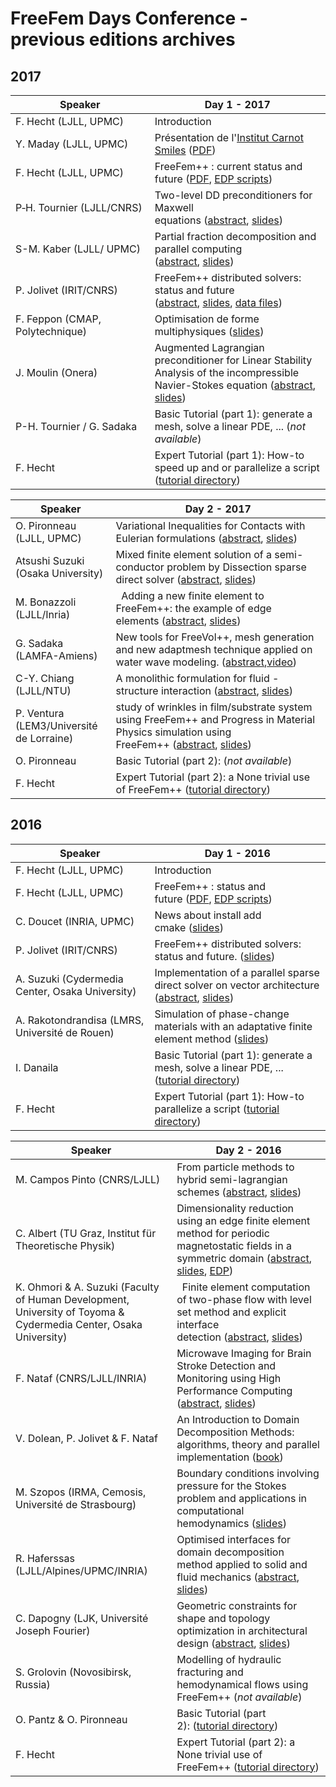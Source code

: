 # FreeFem Days Conference - previous editions archives

## 2017

|	Speaker	|	Day 1 - 2017	|
|	 ------------- 	|	 ------------- 	|
|	F. Hecht (LJLL, UPMC)	|	Introduction |
|	Y. Maday (LJLL, UPMC) 	|	Présentation de l'[Institut Carnot Smiles](http://www.carnot-smiles.fr/) ([PDF](https://github.com/FreeFem/FreeFem-days/blob/master/2017/pdf/YM.pdf))|
|	F. Hecht (LJLL, UPMC) 	|	FreeFem++ : current status and future ([PDF](https://github.com/FreeFem/FreeFem-days/blob/master/2017/FH/FH.pdf), [EDP scripts](https://github.com/FreeFem/FreeFem-days/tree/master/2017/FH/edp))	|
|	P&#x2011;H.&#160;Tournier (LJLL/CNRS)	|	Two-level DD preconditioners for Maxwell equations ([abstract](https://github.com/FreeFem/FreeFem-days/blob/master/2017/pdf/PHT.pdf), [slides](https://github.com/FreeFem/FreeFem-days/blob/master/2017/pdf/C-PHT.pdf)) |
|	S-M. Kaber (LJLL/ UPMC)	|	Partial fraction decomposition and parallel computing ([abstract](https://github.com/FreeFem/FreeFem-days/blob/master/2017/pdf/SMK.pdf), [slides](https://github.com/FreeFem/FreeFem-days/blob/master/2017/pdf/C-SMK.pdf))	|
|	P. Jolivet (IRIT/CNRS)	|	FreeFem++ distributed solvers: status and future ([abstract](https://github.com/FreeFem/FreeFem-days/blob/master/2017/pdf/PJ.pdf), [slides](https://github.com/FreeFem/FreeFem-days/blob/master/2017/pdf/C-PJ.pdf), [data files](https://github.com/FreeFem/FreeFem-days/tree/master/2017/PJ))	|
|	F. Feppon (CMAP, Polytechnique)	|	Optimisation de forme multiphysiques ([slides](https://github.com/FreeFem/FreeFem-days/blob/master/2017/pdf/FF.pdf))	|
|	J. Moulin (Onera)	|	Augmented Lagrangian preconditioner for Linear Stability Analysis of the incompressible Navier-Stokes equation ([abstract](https://github.com/FreeFem/FreeFem-days/blob/master/2017/pdf/JM.pdf), [slides](https://github.com/FreeFem/FreeFem-days/blob/master/2017/pdf/C-JM.pdf))	|
|	P-H. Tournier / G. Sadaka	|	Basic Tutorial (part 1): generate a mesh, solve a linear PDE, ... (_not available_)	|
|	F. Hecht	|	Expert Tutorial (part 1): How-to speed up and or parallelize a script ([tutorial directory](https://github.com/FreeFem/FreeFem-days/tree/master/2017/Tuto-Expert))	|

|	Speaker	|	Day 2 - 2017	|
|	 ------------- 	|	 ------------- 	|
|	O. Pironneau (LJLL, UPMC)	|	Variational Inequalities for Contacts with Eulerian formulations ([abstract](https://github.com/FreeFem/FreeFem-days/blob/master/2017/pdf/OP.pdf), [slides](https://github.com/FreeFem/FreeFem-days/blob/master/2017/pdf/C-OP.pdf))	|
|	Atsushi Suzuki<br>(Osaka University)	|	Mixed finite element solution of a semi-conductor problem by Dissection sparse direct solver ([abstract](https://github.com/FreeFem/FreeFem-days/blob/master/2017/pdf/AS.pdf), [slides](https://github.com/FreeFem/FreeFem-days/blob/master/2017/pdf/C-AS.pdf))	|
|	M. Bonazzoli<br>(LJLL/Inria)	|	  Adding a new finite element to FreeFem++: the example of edge elements ([abstract](https://github.com/FreeFem/FreeFem-days/blob/master/2017/pdf/MB.pdf), [slides](https://github.com/FreeFem/FreeFem-days/blob/master/2017/pdf/C-MB.pdf))	|
|	G. Sadaka<br>(LAMFA-Amiens)	|	New tools for FreeVol++, mesh generation and new adaptmesh technique applied on water wave modeling. ([abstract](https://github.com/FreeFem/FreeFem-days/blob/master/2017/pdf/GS.pdf),[video](https://github.com/FreeFem/FreeFem-days/blob/master/2017/pdf/GS.mp4))	|
|	C-Y. Chiang<br>(LJLL/NTU) 	|	A monolithic formulation for fluid - structure interaction ([abstract](https://github.com/FreeFem/FreeFem-days/blob/master/2017/pdf/CCY.pdf), [slides](https://github.com/FreeFem/FreeFem-days/blob/master/2017/pdf/C-CCY.pdf))	|
|	P. Ventura<br>(LEM3/Université de Lorraine)  	|	study of wrinkles in film/substrate system using FreeFem++ and Progress in Material Physics simulation using FreeFem++ ([abstract](https://github.com/FreeFem/FreeFem-days/blob/master/2017/pdf/PV.pdf), [slides](https://github.com/FreeFem/FreeFem-days/blob/master/2017/pdf/C-PV.pdf))	|
|	O. Pironneau |	Basic Tutorial (part 2): (_not available_)	|
|	F. Hecht |	Expert Tutorial (part 2): a None trivial use of FreeFem++ ([tutorial directory](https://github.com/FreeFem/FreeFem-days/tree/master/2017/Tuto-Expert2)) |

## 2016

|	Speaker	|	Day 1 - 2016	|
|	 ------------- 	|	 ------------- 	|
|	F. Hecht (LJLL, UPMC)	|	Introduction |
|	F. Hecht (LJLL, UPMC) 	|	FreeFem++ : status and future ([PDF](https://github.com/FreeFem/FreeFem-days/blob/master/2016/FH/FH.pdf), [EDP scripts](https://github.com/FreeFem/FreeFem-days/tree/master/2016/FH/edp))	|
|	C. Doucet (INRIA, UPMC)	|	News about install add cmake ([slides](https://github.com/FreeFem/FreeFem-days/blob/master/2016/pdf/CDo.pdf)) |
|	P. Jolivet (IRIT/CNRS)	|	FreeFem++ distributed solvers: status and future. ([slides](https://github.com/FreeFem/FreeFem-days/blob/master/2016/pdf/PJ.pdf))	|
|	A. Suzuki (Cydermedia Center, Osaka University)	|	Implementation of a parallel sparse direct solver on vector architecture ([abstract](https://github.com/FreeFem/FreeFem-days/blob/master/2016/pdf/AS-A.pdf), [slides](https://github.com/FreeFem/FreeFem-days/blob/master/2016/pdf/AS.pdf))	|
|	A. Rakotondrandisa (LMRS, Université de Rouen)	|	Simulation of phase-change materials with an adaptative finite element method ([slides](https://github.com/FreeFem/FreeFem-days/blob/master/2016/pdf/AR.pdf))	|
|	I. Danaila	|	Basic Tutorial (part 1): generate a mesh, solve a linear PDE, ... ([tutorial directory](https://github.com/FreeFem/FreeFem-days/tree/master/2016/Tuto-Base))	|
|	F. Hecht	|	Expert Tutorial (part 1): How-to parallelize a script ([tutorial directory](https://github.com/FreeFem/FreeFem-days/tree/master/2016/Tuto-Expert))	|

|	Speaker	|	Day 2 - 2016	|
|	 ------------- 	|	 ------------- 	|
|	M. Campos Pinto (CNRS/LJLL)	|	From particle methods to hybrid semi-lagrangian schemes ([abstract](https://github.com/FreeFem/FreeFem-days/blob/master/2016/pdf/MCP-A.pdf), [slides](https://github.com/FreeFem/FreeFem-days/blob/master/2016/pdf/MCP.pdf))	|
|	C. Albert (TU Graz, Institut für Theoretische Physik)	|	Dimensionality reduction using an edge finite element method for periodic magnetostatic fields in a symmetric domain ([abstract](https://github.com/FreeFem/FreeFem-days/blob/master/2016/pdf/CA-A.pdf), [slides](https://github.com/FreeFem/FreeFem-days/blob/master/2016/pdf/CA.pdf), [EDP](https://github.com/FreeFem/FreeFem-days/blob/master/2016/edp/CA.edp))	|
|	K. Ohmori & A. Suzuki (Faculty of Human Development, University of Toyoma & Cydermedia Center, Osaka University)	|	  Finite element computation of two-phase flow with level set method and explicit interface detection ([abstract](https://github.com/FreeFem/FreeFem-days/blob/master/2016/pdf/AS-KO-A.pdf), [slides](https://github.com/FreeFem/FreeFem-days/blob/master/2016/pdf/AS-KO.pdf))	|
|	F. Nataf (CNRS/LJLL/INRIA)	|	Microwave Imaging for Brain Stroke Detection and Monitoring using High Performance Computing ([abstract](https://github.com/FreeFem/FreeFem-days/blob/master/2016/pdf/FN-A.pdf), [slides](https://github.com/FreeFem/FreeFem-days/blob/master/2016/pdf/FN.pdf))	|
|	V. Dolean, P. Jolivet & F. Nataf	|	An Introduction to Domain Decomposition Methods: algorithms, theory and parallel implementation ([book](https://www.ljll.math.upmc.fr/nataf/OT144DoleanJolivetNataf_full.pdf))	|
|	M. Szopos (IRMA, Cemosis, Université de Strasbourg)  	|	Boundary conditions involving pressure for the Stokes problem and applications in computational hemodynamics ([slides](https://github.com/FreeFem/FreeFem-days/blob/master/2016/pdf/MS.pdf))	|
|	R. Haferssas (LJLL/Alpines/UPMC/INRIA)  	|	Optimised interfaces for domain decomposition method applied to solid and fluid mechanics ([abstract](https://github.com/FreeFem/FreeFem-days/blob/master/2016/pdf/RH-A.pdf), [slides](https://github.com/FreeFem/FreeFem-days/blob/master/2016/pdf/RH.pdf))	|
|	C. Dapogny (LJK, Université Joseph Fourier)  	|	Geometric constraints for shape and topology optimization in architectural design ([abstract](https://github.com/FreeFem/FreeFem-days/blob/master/2016/pdf/CD-A.pdf), [slides](https://github.com/FreeFem/FreeFem-days/blob/master/2016/pdf/CD.pdf))	|
|	S. Grolovin (Novosibirsk, Russia)  	|	Modelling of hydraulic fracturing and hemodynamical flows using FreeFem++ (_not available_)	|
|	O. Pantz & O. Pironneau |	Basic Tutorial (part 2): ([tutorial directory](https://github.com/FreeFem/FreeFem-days/tree/master/2016/Tuto-Base-OP2))	|
|	F. Hecht |	Expert Tutorial (part 2): a None trivial use of FreeFem++ ([tutorial directory](https://github.com/FreeFem/FreeFem-days/tree/master/2016/Tuto-Expert2)) |
